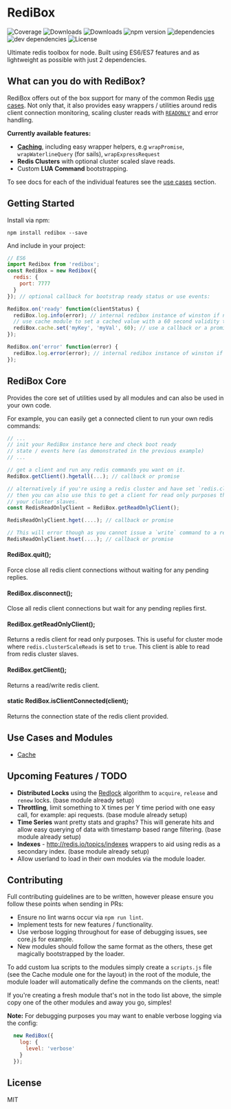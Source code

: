 # RediBox

![Coverage](https://img.shields.io/coveralls/salakar/redibox.svg)
![Downloads](https://img.shields.io/npm/dm/redibox.svg)
![Downloads](https://img.shields.io/npm/dt/redibox.svg)
![npm version](https://img.shields.io/npm/v/redibox.svg)
![dependencies](https://img.shields.io/david/salakar/redibox.svg)
![dev dependencies](https://img.shields.io/david/dev/salakar/redibox.svg)
![License](https://img.shields.io/npm/l/redibox.svg)

Ultimate redis toolbox for node. Built using ES6/ES7 features and as lightweight as possible with just 2 dependencies.

## What can you do with RediBox?

RediBox offers out of the box support for many of the common Redis [use cases](#use-cases-and-modules). Not only that,
it also provides easy wrappers / utilities around redis client connection monitoring, scaling cluster reads with [`READONLY`](http://redis.io/commands/readonly)
and error handling.

**Currently available features:**
 - **[Caching](/src/modules/cache/README.md)**, including easy wrapper helpers, e.g `wrapPromise`, `wrapWaterlineQuery` (for sails), `wrapExpressRequest`
 - **Redis Clusters** with optional cluster scaled slave reads.
 - Custom **LUA Command** bootstrapping.

To see docs for each of the individual features see the [use cases](#use-cases-and-modules) section.

## Getting Started

Install via npm:

```shell
npm install redibox --save
```

And include in your project:

```javascript
// ES6
import Redibox from 'redibox';
const RediBox = new Redibox({
  redis: {
    port: 7777
  }
}); // optional callback for bootstrap ready status or use events:

RediBox.on('ready' function(clientStatus) {
  rediBox.log.info(error); // internal redibox instance of winston if needed.
  // use cache module to set a cached value with a 60 second validity time.
  rediBox.cache.set('myKey', 'myVal', 60); // use a callback or a promise
});

RediBox.on('error' function(error) {
  rediBox.log.error(error); // internal redibox instance of winston if needed.
});
```


## RediBox Core

Provides the core set of utilities used by all modules and can also be used in your own code.

For example, you can easily get a connected client to run your own redis commands:

```javascript
// ...
// init your RediBox instance here and check boot ready
// state / events here (as demonstrated in the previous example)
// ...

// get a client and run any redis commands you want on it.
RediBox.getClient().hgetall(...); // callback or promise

// alternatively if you're using a redis cluster and have set `redis.clusterScaleReads` to true
// then you can also use this to get a client for read only purposes that will read from
// your cluster slaves.
const RedisReadOnlyClient = RediBox.getReadOnlyClient();

RedisReadOnlyClient.hget(....); // callback or promise

// This will error though as you cannot issue a `write` command to a read only instance.
RedisReadOnlyClient.hset(....); // callback or promise
```

#### RediBox.quit();
Force close all redis client connections without waiting for any pending replies.

#### RediBox.disconnect();
Close all redis client connections but wait for any pending replies first.

#### RediBox.getReadOnlyClient();
Returns a redis client for read only purposes. This is useful for cluster mode where `redis.clusterScaleReads` is set to `true`. This client is able to read from redis cluster slaves.

#### RediBox.getClient();
Returns a read/write redis client.

#### static RediBox.isClientConnected(client);
Returns the connection state of the redis client provided.

## Use Cases and Modules

 - [Cache](/src/modules/cache/README.md)



## Upcoming Features / TODO
 - **Distributed Locks** using the [Redlock](http://redis.io/topics/distlock) algorithm to `acquire`, `release` and `renew` locks. (base module already setup)
 - **Throttling**, limit something to X times per Y time period with one easy call, for example: api requests. (base module already setup)
 - **Time Series** want pretty stats and graphs? This will generate hits and allow easy querying of data with timestamp based range filtering. (base module already setup)
 - **Indexes** - http://redis.io/topics/indexes wrappers to aid using redis as a secondary index. (base module already setup)
 - Allow userland to load in their own modules via the module loader.


## Contributing

Full contributing guidelines are to be written, however please ensure you follow these points when sending in PRs:

- Ensure no lint warns occur via `npm run lint`.
- Implement tests for new features / functionality.
- Use verbose logging throughout for ease of debugging issues, see core.js for example.
- New modules should follow the same format as the others, these get magically bootstrapped by the loader.

To add custom lua scripts to the modules simply create a `scripts.js` file (see the Cache module one for the layout) in the root of the module, the module loader will automatically define the commands on the clients, neat!

If you're creating a fresh module that's not in the todo list above, the simple copy one of the other modules and away you go, simples!

**Note:** For debugging purposes you may want to enable verbose logging via the config:

```javascript
  new RediBox({
    log: {
      level: 'verbose'
    }
  });
```

## License

MIT
